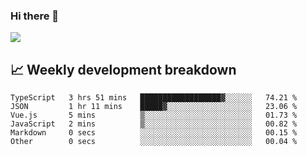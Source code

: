 ### Hi there 👋
<img align="center" src="https://github-readme-stats.vercel.app/api?username=Tumao727&show_icons=true&hide_title=true&theme=dracula" />


## 📈 Weekly development breakdown
<!--START_SECTION:waka-->

```text
TypeScript   3 hrs 51 mins   ██████████████████▓░░░░░░   74.21 %
JSON         1 hr 11 mins    █████▓░░░░░░░░░░░░░░░░░░░   23.06 %
Vue.js       5 mins          ▒░░░░░░░░░░░░░░░░░░░░░░░░   01.73 %
JavaScript   2 mins          ▒░░░░░░░░░░░░░░░░░░░░░░░░   00.82 %
Markdown     0 secs          ░░░░░░░░░░░░░░░░░░░░░░░░░   00.15 %
Other        0 secs          ░░░░░░░░░░░░░░░░░░░░░░░░░   00.04 %
```

<!--END_SECTION:waka-->